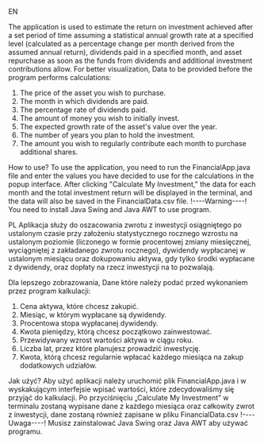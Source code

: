 EN

The application is used to estimate the return on investment achieved after a set period of time assuming a statistical annual growth rate at a specified level (calculated as a percentage change per month derived from the assumed annual return), dividends paid in a specified month, and asset repurchase as soon as the funds from dividends and additional investment contributions allow.
For better visualization, Data to be provided before the program performs calculations:
1.	The price of the asset you wish to purchase.
2.	The month in which dividends are paid.
3.	The percentage rate of dividends paid.
4.	The amount of money you wish to initially invest.
5.	The expected growth rate of the asset's value over the year.
6.	The number of years you plan to hold the investment.
7.	The amount you wish to regularly contribute each month to purchase additional shares.

How to use? 
To use the application, you need to run the FinancialApp.java file and enter the values you have decided to use for the calculations in the popup interface. After clicking "Calculate My Investment," the data for each month and the total investment return will be displayed in the terminal, and the data will also be saved in the FinancialData.csv file.
!----Warning----!
You need to install Java Swing and Java AWT to use program.


PL
Aplikacja służy do oszacowania zwrotu z inwestycji osiągniętego po ustalonym czasie przy założeniu statystycznego rocznego wzrostu na ustalonym poziomie (liczonego w formie procentowej zmiany miesięcznej, wyciągniętej z zakładanego zwrotu rocznego), dywidendy wypłacanej w ustalonym miesiącu oraz dokupowaniu aktywa, gdy tylko środki wypłacane z dywidendy, oraz dopłaty na rzecz inwestycji na to pozwalają.

Dla lepszego zobrazowania,
Dane które należy podać przed wykonaniem przez program kalkulacji:
1.	Cena aktywa, które chcesz zakupić.
2.	Miesiąc, w którym wypłacane są dywidendy.
3.	Procentowa stopa wypłacanej dywidendy.
4.	Kwota pieniędzy, którą chcesz początkowo zainwestować.
5.	Przewidywany wzrost wartości aktywa w ciągu roku.
6.	Liczba lat, przez które planujesz prowadzić inwestycję.
7.	Kwota, którą chcesz regularnie wpłacać każdego miesiąca na zakup dodatkowych udziałów.

Jak użyć?
Aby użyć aplikacji należy uruchomić plik FinancialApp.java i w wyskakującym interfejsie wpisać wartości, które zdecydowaliśmy się przyjąć do kalkulacji. Po przyciśnięciu „Calculate My Investment” w terminalu zostaną wypisane dane z każdego miesiąca oraz całkowity zwrot z inwestycji, dane zostaną również zapisane w pliku FinancialData.csv
!----Uwaga----!
Musisz zainstalować Java Swing oraz Java AWT aby używać programu.
